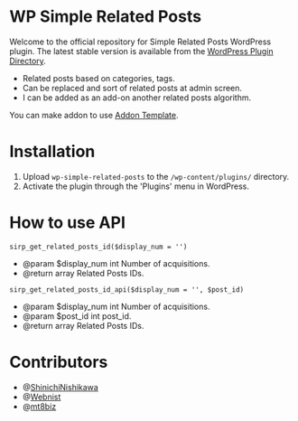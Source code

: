WP Simple Related Posts
====================
Welcome to the official repository for Simple Related Posts WordPress plugin.
The latest stable version is available from the [WordPress Plugin Directory](https://wordpress.org/plugins/wp-simple-related-posts/).

- Related posts based on categories, tags.
- Can be replaced and sort of related posts at admin screen.
- I can be added as an add-on another related posts algorithm.

You can make addon to use [Addon Template](https://github.com/horike37/wp-simple-related-posts-addon-template/).

# Installation
1. Upload `wp-simple-related-posts` to the `/wp-content/plugins/` directory.
2. Activate the plugin through the 'Plugins' menu in WordPress.

# How to use API
`sirp_get_related_posts_id($display_num = '')`
- @param $display_num int Number of acquisitions.
- @return array Related Posts IDs.


`sirp_get_related_posts_id_api($display_num = '', $post_id)`
- @param $display_num int Number of acquisitions.
- @param $post_id int post_id.
- @return array Related Posts IDs.

# Contributors
- @[ShinichiNishikawa](https://github.com/ShinichiNishikawa)
- @[Webnist](https://github.com/Webnist)
- @[mt8biz](https://profiles.wordpress.org/mt8biz)
